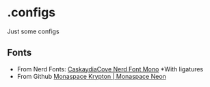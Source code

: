 # .configs

Just some configs

## Fonts

- From Nerd Fonts: [CaskaydiaCove Nerd Font Mono](https://www.nerdfonts.com/font-downloads#:~:text=Reserved%20Font%20Name%3A-,Cascadia%20Code,-%E2%80%A2%20Version%3A%202111.01) *With ligatures
- From Github [Monaspace Krypton | Monaspace Neon](https://github.com/githubnext/monaspace#monaspace)
<!-- not avalible in github :(
## Colors

![Black](data:image/png;base64,iVBORw0KGgoAAAANSUhEUgAAACgAAAAUCAYAAAD/Rn+7AAAAAXNSR0IArs4c6QAAAEFJREFUSEtjVBDX/s8wiAHjqAMpjJ3REKQwABlGQ3A0BCkNAUr1j6bB0RCkNAQo1T+aBkdDkNIQoFT/aBoc9iEIAFhGG6kyXM+2AAAAAElFTkSuQmCC)
![Bright Black](data:image/png;base64,iVBORw0KGgoAAAANSUhEUgAAACgAAAAUCAYAAAD/Rn+7AAAAAXNSR0IArs4c6QAAAEFJREFUSEtjjLAv/88wiAHjqAMpjJ3REKQwABlGQ3A0BCkNAUr1j6bB0RCkNAQo1T+aBkdDkNIQoFT/aBoc9iEIAP0WKRl/9WV/AAAAAElFTkSuQmCC)
![Red](data:image/png;base64,iVBORw0KGgoAAAANSUhEUgAAACgAAAAUCAYAAAD/Rn+7AAAAAXNSR0IArs4c6QAAAEBJREFUSEvt0rENADAIA0G8KX1GzxBhiG9Q9PSW0Nm5fV4tvvggbEdBCFgKKkgFaN4NKkgFaN4NKkgFaN4Nfi84oCs2OdCaj58AAAAASUVORK5CYII=)
![Bright Red](data:image/png;base64,iVBORw0KGgoAAAANSUhEUgAAACgAAAAUCAYAAAD/Rn+7AAAAAXNSR0IArs4c6QAAAEFJREFUSEtjfK2p859hEAPGUQdSGDujIUhhADKMhuBoCFIaApTqH02DoyFIaQhQqn80DY6GIKUhQKn+0TQ47EMQANOoLQFIvEvgAAAAAElFTkSuQmCC)
![Green](data:image/png;base64,iVBORw0KGgoAAAANSUhEUgAAACgAAAAUCAYAAAD/Rn+7AAAAAXNSR0IArs4c6QAAAEBJREFUSEvt0sEJADAIQ1GzshMUOngd4l+kfO8BeUlO31eLLz4I21EQApaCClIBmneDClIBmneDClIBmneD3wsOFZYxJRwmNt4AAAAASUVORK5CYII=)
![Bright Green](data:image/png;base64,iVBORw0KGgoAAAANSUhEUgAAACgAAAAUCAYAAAD/Rn+7AAAAAXNSR0IArs4c6QAAAEFJREFUSEtjPLXl/H+GQQwYRx1IYeyMhiCFAcgwGoKjIUhpCFCqfzQNjoYgpSFAqf7RNDgagpSGAKX6R9PgsA9BAGlfQgUTNEKaAAAAAElFTkSuQmCC)
![Yellow](data:image/png;base64,iVBORw0KGgoAAAANSUhEUgAAACgAAAAUCAYAAAD/Rn+7AAAAAXNSR0IArs4c6QAAAEFJREFUSEtjfH6k4z/DIAaMow6kMHZGQ5DCAGQYDcHREKQ0BCjVP5oGR0OQ0hCgVP9oGhwNQUpDgFL9o2lw2IcgAAqoP/39mECuAAAAAElFTkSuQmCC)
![Bright Yellow](data:image/png;base64,iVBORw0KGgoAAAANSUhEUgAAACgAAAAUCAYAAAD/Rn+7AAAAAXNSR0IArs4c6QAAAEFJREFUSEtj/P566n+GQQwYRx1IYeyMhiCFAcgwGoKjIUhpCFCqfzQNjoYgpSFAqf7RNDgagpSGAKX6R9PgsA9BABcZRU1O0t/IAAAAAElFTkSuQmCC)

![Blue](data:image/png;base64,iVBORw0KGgoAAAANSUhEUgAAACgAAAAUCAYAAAD/Rn+7AAAAAXNSR0IArs4c6QAAAEFJREFUSEtjNHH2/c8wiAHjqAMpjJ3REKQwABlGQ3A0BCkNAUr1j6bB0RCkNAQo1T+aBkdDkNIQoFT/aBoc9iEIANmwI1FzoNIQAAAAAElFTkSuQmCC)
![Bright Blue](data:image/png;base64,iVBORw0KGgoAAAANSUhEUgAAACgAAAAUCAYAAAD/Rn+7AAAAAXNSR0IArs4c6QAAAEFJREFUSEtjTG+d+Z9hEAPGUQdSGDujIUhhADKMhuBoCFIaApTqH02DoyFIaQhQqn80DY6GIKUhQKn+0TQ47EMQAFECMmUNHbo4AAAAAElFTkSuQmCC)
![Purple](data:image/png;base64,iVBORw0KGgoAAAANSUhEUgAAACgAAAAUCAYAAAD/Rn+7AAAAAXNSR0IArs4c6QAAAEFJREFUSEtjLA3s+c8wiAHjqAMpjJ3REKQwABlGQ3A0BCkNAUr1j6bB0RCkNAQo1T+aBkdDkNIQoFT/aBoc9iEIAAn6LmmhfQ2RAAAAAElFTkSuQmCC)
![Bright Purple](data:image/png;base64,iVBORw0KGgoAAAANSUhEUgAAACgAAAAUCAYAAAD/Rn+7AAAAAXNSR0IArs4c6QAAAEFJREFUSEtjXBn0+D/DIAaMow6kMHZGQ5DCAGQYDcHREKQ0BCjVP5oGR0OQ0hCgVP9oGhwNQUpDgFL9o2lw2IcgAC9uOVl/GNQlAAAAAElFTkSuQmCC)
![Cyan](data:image/png;base64,iVBORw0KGgoAAAANSUhEUgAAACgAAAAUCAYAAAD/Rn+7AAAAAXNSR0IArs4c6QAAAEFJREFUSEtjDHGM+M8wiAHjqAMpjJ3REKQwABlGQ3A0BCkNAUr1j6bB0RCkNAQo1T+aBkdDkNIQoFT/aBoc9iEIAP0JJoU39eSOAAAAAElFTkSuQmCC)
![Bright Cyan](data:image/png;base64,iVBORw0KGgoAAAANSUhEUgAAACgAAAAUCAYAAAD/Rn+7AAAAAXNSR0IArs4c6QAAAEBJREFUSEvt0rENADAIA0E8NsOky55hiG9Q9PSW0Nk5fV8tvvggbEdBCFgKKkgFaN4NKkgFaN4NKkgFaN4Nfi84pWU2iauNF/sAAAAASUVORK5CYII=)
![White](data:image/png;base64,iVBORw0KGgoAAAANSUhEUgAAACgAAAAUCAYAAAD/Rn+7AAAAAXNSR0IArs4c6QAAAEFJREFUSEtj/PDp1H+GQQwYRx1IYeyMhiCFAcgwGoKjIUhpCFCqfzQNjoYgpSFAqf7RNDgagpSGAKX6R9PgsA9BAGNwSXGR+ds/AAAAAElFTkSuQmCC)
![Bright White](data:image/png;base64,iVBORw0KGgoAAAANSUhEUgAAACgAAAAUCAYAAAD/Rn+7AAAAAXNSR0IArs4c6QAAADxJREFUSEvt0rENAAAIAkHZf2gc4htj3p7EHKRt5/DFB2E7CkLAUVBBKkDzblBBKkDzblBBKkDzbvC94AIf+E/FBbQWjQAAAABJRU5ErkJggg==)

![Foreground](data:image/png;base64,iVBORw0KGgoAAAANSUhEUgAAACgAAAAUCAYAAAD/Rn+7AAAAAXNSR0IArs4c6QAAAEFJREFUSEtjfH6k4z/DIAaMow6kMHZGQ5DCAGQYDcHREKQ0BCjVP5oGR0OQ0hCgVP9oGhwNQUpDgFL9o2lw2IcgAAqoP/39mECuAAAAAElFTkSuQmCC)
![Cursor](data:image/png;base64,iVBORw0KGgoAAAANSUhEUgAAACgAAAAUCAYAAAD/Rn+7AAAAAXNSR0IArs4c6QAAAEFJREFUSEtj/PDp1H+GQQwYRx1IYeyMhiCFAcgwGoKjIUhpCFCqfzQNjoYgpSFAqf7RNDgagpSGAKX6R9PgsA9BAGNwSXGR+ds/AAAAAElFTkSuQmCC) -->
